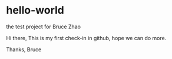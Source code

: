 # hello-world
the test project for Bruce Zhao

Hi there,
This is my first check-in in github, hope we can do more.

Thanks,
Bruce
